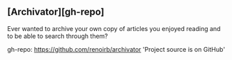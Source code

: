## [Archivator][gh-repo]

Ever wanted to archive your own copy of articles you enjoyed reading and to be able to search through them?

gh-repo: https://github.com/renoirb/archivator 'Project source is on GitHub'
